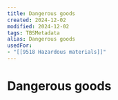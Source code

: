 ```yaml
---
title: Dangerous goods
created: 2024-12-02
modified: 2024-12-02
tags: TBSMetadata
alias: Dangerous goods
usedFor:
- "[[9518 Hazardous materials]]"
---
```

# Dangerous goods
